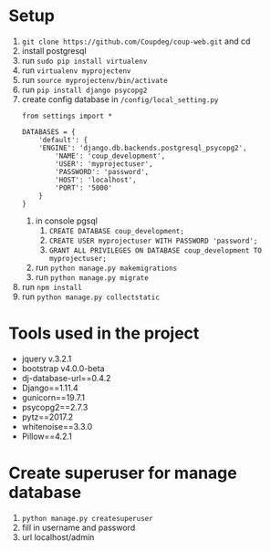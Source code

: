 # Setup

1. `git clone https://github.com/Coupdeg/coup-web.git` and cd
2. install postgresql
3. run `sudo pip install virtualenv`
4. run `virtualenv myprojectenv`
5. run `source myprojectenv/bin/activate`
6. run `pip install django psycopg2`
7. create config database in `/config/local_setting.py`
	```
	from settings import *

	DATABASES = {
	    'default': {
		'ENGINE': 'django.db.backends.postgresql_psycopg2',
	      	'NAME': 'coup_development',
	      	'USER': 'myprojectuser',
	      	'PASSWORD': 'password',
	      	'HOST': 'localhost',
	      	'PORT': '5000'
	    }
	}
	```
	1. in console pgsql 
		1. `CREATE DATABASE coup_development;` 
		2. `CREATE USER myprojectuser WITH PASSWORD 'password';`
		3. `GRANT ALL PRIVILEGES ON DATABASE coup_development TO myprojectuser;`
	2. run `python manage.py makemigrations`
	3. run `python manage.py migrate`
8. run `npm install`
9. run `python manage.py collectstatic`

# Tools used in the project
- jquery v.3.2.1
- bootstrap v4.0.0-beta
- dj-database-url==0.4.2
- Django==1.11.4
- gunicorn==19.7.1
- psycopg2==2.7.3
- pytz==2017.2
- whitenoise==3.3.0
- Pillow==4.2.1

# Create superuser for manage database
1. `python manage.py createsuperuser`
2. fill in username and password
3. url localhost/admin
